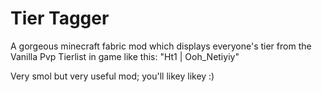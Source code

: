 # Tier Tagger
A gorgeous minecraft fabric mod which displays everyone's tier from the Vanilla Pvp Tierlist in game like this: "Ht1 | Ooh_Netiyiy"

Very smol but very useful mod; you'll likey likey :)

